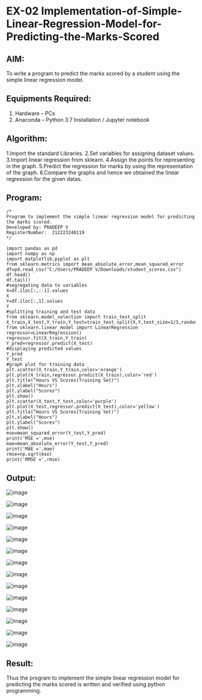 

# EX-02 Implementation-of-Simple-Linear-Regression-Model-for-Predicting-the-Marks-Scored

## AIM:
To write a program to predict the marks scored by a student using the simple linear regression model.

## Equipments Required:
1. Hardware – PCs
2. Anaconda – Python 3.7 Installation / Jupyter notebook

## Algorithm:
1.Import the standard Libraries.
2.Set variables for assigning dataset values.
3.Import linear regression from sklearn.
4.Assign the points for representing in the graph.
5.Predict the regression for marks by using the representation of the graph.
6.Compare the graphs and hence we obtained the linear regression for the given datas.





## Program:
```
/*
Program to implement the simple linear regression model for predicting the marks scored.
Developed by: PRADEEP V
RegisterNumber:  212223240119
*/
```

```
import pandas as pd
import numpy as np
import matplotlib.pyplot as plt
from sklearn.metrics import mean_absolute_error,mean_squared_error
df=pd.read_csv("C:/Users/PRADEEP V/Downloads/student_scores.csv")
df.head()
df.tail()
#segregating data to variables
X=df.iloc[:,:-1].values
X
Y=df.iloc[:,1].values
Y
#splitting training and test data
from sklearn.model_selection import train_test_split
X_train,X_test,Y_train,Y_test=train_test_split(X,Y,test_size=1/3,random_state=0)
from sklearn.linear_model import LinearRegression
regressor=LinearRegression()
regressor.fit(X_train,Y_train)
Y_pred=regressor.predict(X_test)
#displaying predicted values
Y_pred
Y_test
#graph plot for training data
plt.scatter(X_train,Y_train,color='orange')
plt.plot(X_train,regressor.predict(X_train),color='red')
plt.title("Hours VS Scores(Training Set)")
plt.xlabel("Hours")
plt.ylabel("Scores")
plt.show()
plt.scatter(X_test,Y_test,color='purple')
plt.plot(X_test,regressor.predict(X_test),color='yellow')
plt.title("Hours VS Scores(Training Set)")
plt.xlabel("Hours")
plt.ylabel("Scores")
plt.show()
mse=mean_squared_error(Y_test,Y_pred)
print('MSE =',mse)
mae=mean_absolute_error(Y_test,Y_pred)
print('MAE =',mae)
rmse=np.sqrt(mse)
print('RMSE =',rmse)
```



## Output:
![image](https://github.com/velupradeep/Implementation-of-Simple-Linear-Regression-Model-for-Predicting-the-Marks-Scored/assets/150329341/1cbd36d1-8030-4489-bdc7-2cefabd21477)


![image](https://github.com/velupradeep/Implementation-of-Simple-Linear-Regression-Model-for-Predicting-the-Marks-Scored/assets/150329341/fecc0c1f-e6d9-4b5e-9013-8f42208135d6)


![image](https://github.com/velupradeep/Implementation-of-Simple-Linear-Regression-Model-for-Predicting-the-Marks-Scored/assets/150329341/c4e2c805-8c7f-4f6d-920a-6f5c2decb0cc)


![image](https://github.com/velupradeep/Implementation-of-Simple-Linear-Regression-Model-for-Predicting-the-Marks-Scored/assets/150329341/84ebdd0a-27a5-49f6-838f-d873ec6bab78)


![image](https://github.com/velupradeep/Implementation-of-Simple-Linear-Regression-Model-for-Predicting-the-Marks-Scored/assets/150329341/0eadd030-6e53-4772-bfe3-c61aee0367cb)


![image](https://github.com/velupradeep/Implementation-of-Simple-Linear-Regression-Model-for-Predicting-the-Marks-Scored/assets/150329341/e5f9a69d-ef68-4168-829d-11d602445c31)


![image](https://github.com/velupradeep/Implementation-of-Simple-Linear-Regression-Model-for-Predicting-the-Marks-Scored/assets/150329341/ad9c4e63-3099-4708-acf3-f6dd253f4729)


![image](https://github.com/velupradeep/Implementation-of-Simple-Linear-Regression-Model-for-Predicting-the-Marks-Scored/assets/150329341/c37abebf-0495-47e8-9025-8ef4563b2cfc)


![image](https://github.com/velupradeep/Implementation-of-Simple-Linear-Regression-Model-for-Predicting-the-Marks-Scored/assets/150329341/d887d7b0-5a95-4b95-ab2e-8f7a87ee2390)


![image](https://github.com/velupradeep/Implementation-of-Simple-Linear-Regression-Model-for-Predicting-the-Marks-Scored/assets/150329341/d82a1425-0c61-41fb-8db0-6ed91f299249)


![image](https://github.com/velupradeep/Implementation-of-Simple-Linear-Regression-Model-for-Predicting-the-Marks-Scored/assets/150329341/dc15f54d-3323-4cc1-a1bc-778479c2a138)


![image](https://github.com/velupradeep/Implementation-of-Simple-Linear-Regression-Model-for-Predicting-the-Marks-Scored/assets/150329341/ae42f178-ea12-4e73-a56d-ede3f5493f26)


![image](https://github.com/velupradeep/Implementation-of-Simple-Linear-Regression-Model-for-Predicting-the-Marks-Scored/assets/150329341/1cd71f5d-6c29-4a10-b7ac-1a0fff0ce145)


![image](https://github.com/velupradeep/Implementation-of-Simple-Linear-Regression-Model-for-Predicting-the-Marks-Scored/assets/150329341/2506dfcd-392a-4509-9492-7933628ca4f9)


## Result:
Thus the program to implement the simple linear regression model for predicting the marks scored is written and verified using python programming.
